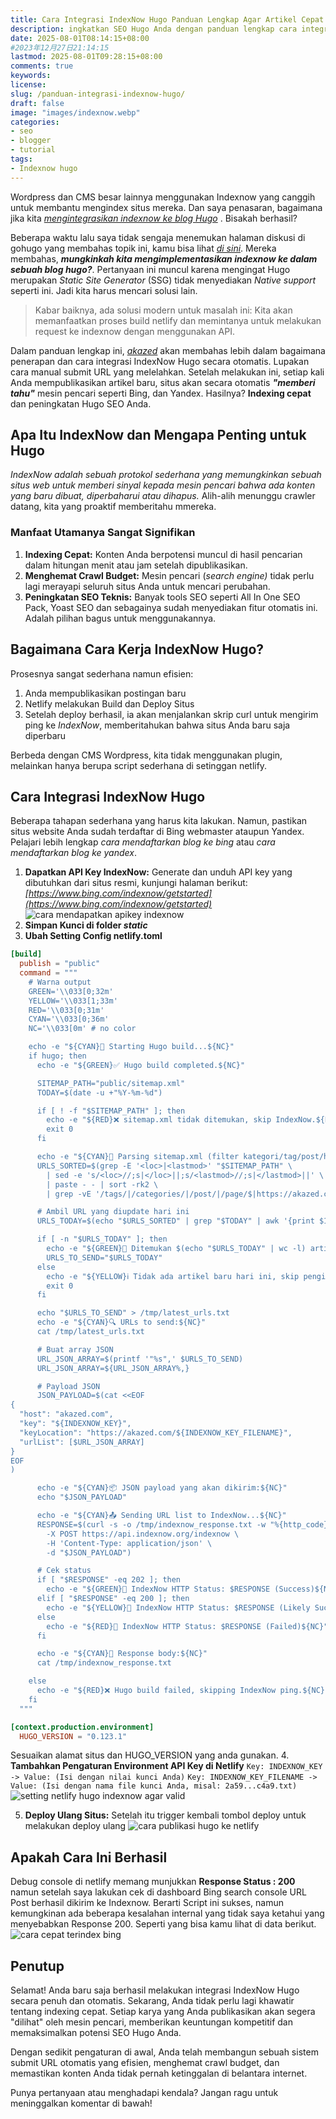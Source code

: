 ```yaml
---
title: Cara Integrasi IndexNow Hugo Panduan Lengkap Agar Artikel Cepat Terindeks
description: ingkatkan SEO Hugo Anda dengan panduan lengkap cara integrasi IndexNow. Pelajari cara submit URL otomatis ke Google & Bing untuk indexing cepat setiap kali Anda mempublikasikan artikel baru. Otomatiskan dengan GitHub Actions dan hemat crawl budget Anda
date: 2025-08-01T08:14:15+08:00 
#2023年12月27日21:14:15
lastmod: 2025-08-01T09:28:15+08:00 
comments: true
keywords: 
license: 
slug: /panduan-integrasi-indexnow-hugo/
draft: false 
image: "images/indexnow.webp"
categories:
- seo
- blogger
- tutorial
tags:
- Indexnow hugo
---
```

Wordpress dan CMS besar lainnya menggunakan Indexnow yang canggih untuk membantu mengindex situs mereka. Dan saya penasaran, bagaimana jika kita *[mengintegrasikan indexnow ke blog Hugo](/panduan-integrasi-indexnow-hugo/)* . Bisakah berhasil?

Beberapa waktu lalu saya tidak sengaja menemukan halaman diskusi di gohugo yang membahas topik ini, kamu bisa lihat *[di sini](https://discourse.gohugo.io/t/indexnow/48899)*. Mereka membahas, ***mungkinkah kita mengimplementasikan indexnow ke dalam sebuah blog hugo?***. Pertanyaan ini muncul karena mengingat Hugo merupakan *Static Site Generator* (SSG) tidak menyediakan *Native support* seperti ini. Jadi kita harus mencari solusi lain.

>Kabar baiknya, ada solusi modern untuk masalah ini: Kita akan memanfaatkan proses build netlify dan memintanya untuk melakukan request ke indexnow dengan menggunakan API.

Dalam panduan lengkap ini, *[akazed](/)* akan membahas lebih dalam bagaimana penerapan dan cara integrasi IndexNow Hugo secara otomatis. Lupakan cara manual submit URL yang melelahkan. Setelah melakukan ini, setiap kali Anda mempublikasikan artikel baru, situs akan secara otomatis ***"memberi tahu"*** mesin pencari seperti Bing, dan Yandex. Hasilnya? **Indexing cepat** dan peningkatan Hugo SEO Anda.

## Apa Itu IndexNow dan Mengapa Penting untuk Hugo
*IndexNow adalah sebuah protokol sederhana yang memungkinkan sebuah situs web untuk memberi sinyal kepada mesin pencari bahwa ada konten yang baru dibuat, diperbaharui atau dihapus.* Alih-alih menunggu crawler datang, kita yang proaktif memberitahu mmereka.

### Manfaat Utamanya Sangat Signifikan
1. **Indexing Cepat:** Konten Anda berpotensi muncul di hasil pencarian dalam hitungan menit atau jam setelah dipublikasikan.
2. **Menghemat Crawl Budget:** Mesin pencari (*search engine)* tidak perlu lagi merayapi seluruh situs Anda untuk mencari perubahan.
3. **Peningkatan SEO Teknis:** Banyak tools SEO seperti All In One SEO Pack, Yoast SEO dan sebagainya sudah menyediakan fitur otomatis ini. Adalah pilihan bagus untuk menggunakannya.

## Bagaimana Cara Kerja IndexNow Hugo?
Prosesnya sangat sederhana namun efisien:
1. Anda mempublikasikan postingan baru
2. Netlify melakukan Build dan Deploy Situs
3. Setelah deploy berhasil, ia akan menjalankan skrip curl untuk mengirim ping ke *IndexNow*, memberitahukan bahwa situs Anda baru saja diperbaru

Berbeda dengan CMS Wordpress, kita tidak menggunakan plugin, melainkan hanya berupa script sederhana di setinggan netlify.

## Cara Integrasi IndexNow Hugo
Beberapa tahapan sederhana yang harus kita lakukan. Namun, pastikan situs website Anda sudah terdaftar di Bing webmaster ataupun Yandex. Pelajari lebih lengkap *cara mendaftarkan blog ke bing* atau *cara mendaftarkan blog ke yandex*.

1. **Dapatkan API Key IndexNow:** Generate dan unduh API key yang dibutuhkan dari situs resmi, kunjungi halaman berikut: *[https://www.bing.com/indexnow/getstarted](https://www.bing.com/indexnow/getstarted)*
![cara mendapatkan apikey indexnow](images/api.webp)
2. **Simpan Kunci di folder *static***
3. **Ubah Setting Config netlify.toml**
```toml
[build]
  publish = "public"
  command = """
    # Warna output
    GREEN='\\033[0;32m'
    YELLOW='\\033[1;33m'
    RED='\\033[0;31m'
    CYAN='\\033[0;36m'
    NC='\\033[0m' # no color

    echo -e "${CYAN}🚀 Starting Hugo build...${NC}"
    if hugo; then
      echo -e "${GREEN}✅ Hugo build completed.${NC}"

      SITEMAP_PATH="public/sitemap.xml"
      TODAY=$(date -u +"%Y-%m-%d")

      if [ ! -f "$SITEMAP_PATH" ]; then
        echo -e "${RED}❌ sitemap.xml tidak ditemukan, skip IndexNow.${NC}"
        exit 0
      fi

      echo -e "${CYAN}📄 Parsing sitemap.xml (filter kategori/tag/post/homepage)...${NC}"
      URLS_SORTED=$(grep -E '<loc>|<lastmod>' "$SITEMAP_PATH" \
        | sed -e 's/<loc>//;s|</loc>||;s/<lastmod>//;s|</lastmod>||' \
        | paste - - | sort -rk2 \
        | grep -vE '/tags/|/categories/|/post/|/page/$|https://akazed.com/$')

      # Ambil URL yang diupdate hari ini
      URLS_TODAY=$(echo "$URLS_SORTED" | grep "$TODAY" | awk '{print $1}')

      if [ -n "$URLS_TODAY" ]; then
        echo -e "${GREEN}📅 Ditemukan $(echo "$URLS_TODAY" | wc -l) artikel baru hari ini.${NC}"
        URLS_TO_SEND="$URLS_TODAY"
      else
        echo -e "${YELLOW}ℹ️ Tidak ada artikel baru hari ini, skip pengiriman.${NC}"
        exit 0
      fi

      echo "$URLS_TO_SEND" > /tmp/latest_urls.txt
      echo -e "${CYAN}🔍 URLs to send:${NC}"
      cat /tmp/latest_urls.txt

      # Buat array JSON
      URL_JSON_ARRAY=$(printf '"%s",' $URLS_TO_SEND)
      URL_JSON_ARRAY=${URL_JSON_ARRAY%,}

      # Payload JSON
      JSON_PAYLOAD=$(cat <<EOF
{
  "host": "akazed.com",
  "key": "${INDEXNOW_KEY}",
  "keyLocation": "https://akazed.com/${INDEXNOW_KEY_FILENAME}",
  "urlList": [$URL_JSON_ARRAY]
}
EOF
)

      echo -e "${CYAN}📦 JSON payload yang akan dikirim:${NC}"
      echo "$JSON_PAYLOAD"

      echo -e "${CYAN}📤 Sending URL list to IndexNow...${NC}"
      RESPONSE=$(curl -s -o /tmp/indexnow_response.txt -w "%{http_code}" \
        -X POST https://api.indexnow.org/indexnow \
        -H 'Content-Type: application/json' \
        -d "$JSON_PAYLOAD")

      # Cek status
      if [ "$RESPONSE" -eq 202 ]; then
        echo -e "${GREEN}📡 IndexNow HTTP Status: $RESPONSE (Success)${NC}"
      elif [ "$RESPONSE" -eq 200 ]; then
        echo -e "${YELLOW}📡 IndexNow HTTP Status: $RESPONSE (Likely Success - body check below)${NC}"
      else
        echo -e "${RED}📡 IndexNow HTTP Status: $RESPONSE (Failed)${NC}"
      fi

      echo -e "${CYAN}📝 Response body:${NC}"
      cat /tmp/indexnow_response.txt

    else
      echo -e "${RED}❌ Hugo build failed, skipping IndexNow ping.${NC}"
    fi
  """

[context.production.environment]
  HUGO_VERSION = "0.123.1"
```

Sesuaikan alamat situs dan HUGO_VERSION yang anda gunakan.
4. **Tambahkan Pengaturan Environment API Key di Netlify**
`Key: INDEXNOW_KEY -> Value: (Isi dengan nilai kunci Anda)`
`Key: INDEXNOW_KEY_FILENAME -> Value: (Isi dengan nama file kunci Anda, misal: 2a59...c4a9.txt)`
![setting netlify hugo indexnow agar valid](images/environment.webp)

5. **Deploy Ulang Situs:** Setelah itu trigger kembali tombol deploy untuk melakukan deploy ulang
![cara publikasi hugo ke netlify](images/deploy.webp)

## Apakah Cara Ini Berhasil
Debug console di netlify memang munjukkan **Response Status : 200** namun setelah saya lakukan cek di dashboard Bing search console URL Post berhasil dikirim ke Indexnow. Berarti Script ini sukses, namun kemungkinan ada beberapa kesalahan internal yang tidak saya ketahui yang menyebabkan Response 200. Seperti yang bisa kamu lihat di data berikut.
![cara cepat terindex bing](images/bing.webp)

## Penutup
Selamat! Anda baru saja berhasil melakukan integrasi IndexNow Hugo secara penuh dan otomatis. Sekarang, Anda tidak perlu lagi khawatir tentang indexing cepat. Setiap karya yang Anda publikasikan akan segera "dilihat" oleh mesin pencari, memberikan keuntungan kompetitif dan memaksimalkan potensi SEO Hugo Anda.

Dengan sedikit pengaturan di awal, Anda telah membangun sebuah sistem submit URL otomatis yang efisien, menghemat crawl budget, dan memastikan konten Anda tidak pernah ketinggalan di belantara internet.

Punya pertanyaan atau menghadapi kendala? Jangan ragu untuk meninggalkan komentar di bawah!